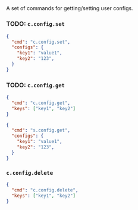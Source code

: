 ##
A set of commands for getting/setting user configs.

### TODO: `c.config.set`
```json
{
  "cmd": "c.config.set",
  "configs": {
    "key1": "value1",
    "key2": "123",
  }
}
```

### TODO: `c.config.get`
```json
{
  "cmd": "c.config.get",
  "keys": ["key1", "key2"]
}

{
  "cmd": "s.config.get",
  "configs": {
    "key1": "value1",
    "key2": "123",
  }
}
```

### `c.config.delete`
```json
{
  "cmd": "c.config.delete",
  "keys": ["key1", "key2"]
}
```
